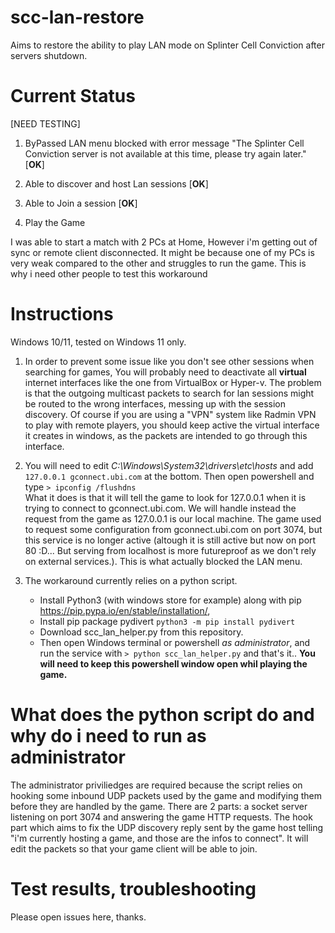 # scc-lan-restore
Aims to restore the ability to play LAN mode on Splinter Cell Conviction after servers shutdown.

# Current Status
[NEED TESTING]

1. ByPassed LAN menu blocked with error message "The Splinter Cell Conviction server is not available at this time, please try again later." [**OK**]

2. Able to discover and host Lan sessions [**OK**]

3. Able to Join a session [**OK**]

4. Play the Game

I was able to start a match with 2 PCs at Home, However i'm getting out of sync or
remote client disconnected.
It might be because one of my PCs is very weak compared to the other and struggles to run the game.
This is why i need other people to test this workaround

# Instructions
Windows 10/11, tested on Windows 11 only. 

1. In order to prevent some issue like you don't see other sessions when searching for games,
   You will probably need to deactivate all **virtual** internet interfaces like the one from VirtualBox or Hyper-v. The problem is that the outgoing multicast packets to search for lan sessions might be routed to the wrong interfaces, messing up with the session discovery. Of course if you are using a "VPN" system like Radmin VPN to play with remote players, you should keep active the virtual interface it creates in windows, as the packets are intended to go through this interface.

2. You will need to edit *C:\Windows\System32\drivers\etc\hosts* and add `127.0.0.1 gconnect.ubi.com` at the bottom. Then open powershell and type `> ipconfig /flushdns`  
  What it does is that it will tell the game to look for 127.0.0.1 when it is trying to connect to gconnect.ubi.com. We will handle instead the request from the game as 127.0.0.1 is our local machine.
The game used to request some configuration from gconnect.ubi.com on port 3074, but this service is no longer active (altough it is still active but now on port 80 :D... But serving from localhost is more futureproof as we don't rely on external services.). This is what actually blocked the LAN menu.

4. The workaround currently relies on a python script.
   * Install Python3 (with windows store for example) along with pip https://pip.pypa.io/en/stable/installation/,
   * Install pip package pydivert `python3 -m pip install pydivert`
   * Download scc_lan_helper.py from this repository.
   * Then open Windows terminal or powershell *as administrator*, and run the service with
   `> python scc_lan_helper.py` and that's it..
   **You will need to keep this powershell window open whil playing the game.**

# What does the python script do and why do i need to run as administrator
  The administrator priviliedges are required because the script relies on hooking some inbound UDP packets used by the game and modifying them before they are handled by the game.
  There are 2 parts: a socket server listening on port 3074 and answering the game HTTP requests.
  The hook part which aims to fix the UDP discovery reply sent by the game host telling "i'm currently hosting a game, and those are the infos to connect". It will edit the packets so that your game client will be able to join.

# Test results, troubleshooting
Please open issues here, thanks.
